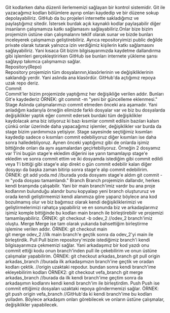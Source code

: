 Git kodlarken daha düzenli ilerlememizi sağlayan bir kontrol sistemidir. Git ile yazacağımız kodları bölümlere ayırıp onları kaydedip ve bir düzene sokup depolayabiliriz. GitHub da bu projeleri internette sakladığımız ve paylaştığımız sitedir. İstersek burdak açık kaynaklı kodlar paylaşabilir diğer insanların çalışmamıza katkı sağlamasını sağlayabiliriz.Onlar bize bizim projemizin üstüne olan çalışmalarını teklif olarak sunar ve bizde bunları inceleyerek çalışmamızı geliştirebiliriz. Ayrıca repositoryimizi public değilde private olarak tutarak yalnızca izin verdiğimiz kişilerin katkı sağlamasını sağlayabiliriz. Yani kısaca Git bizim bilgisayarımızda kaydetme dallandırma gibi işlemleri gerçekleştirirken GitHub ise bunları internete yükleme şansı sağlayıp takımca çalışmamızı sağlar.  
Repository(Repo)  
Repository projemizin tüm dosyalarının,klasörlerinin ve değişikliklerinin saklandığı yerdir. Yani aslında ana klasördür. GitHub'da açtığımız repoya uzak repo deriz.  
Commit  
Commit'ler bizim projemizde yaptığımız her değişikliğe verilen addır. Bunları Git'e kaydederiz
ÖRNEK: git commit -m "yeni bir güncelleme eklenmesi."
Stage
Aslında çalışmalarımızı commit etmeden önceki ara aşamadır. Yani anladığım kadarıyla örneğin elimizde farklı dosyalar var ve biz bu dosyalarda değişiklikler yaptık
eğer commit edersek burdaki tüm değişiklikler kaydolacak ama biz istiyoruz ki bazı kısımlar commit edilsin bazıları kalsın çünkü onlar üzerinde daha yapacağımız işlemler,
değişiklikler var burda da stage bizim yardımımıza yetişiyor. Stage sayesinde seçtiğimiz kısımları kaydedip sadece o kısımları commit edebiliyoruz diğer kısımları ise
daha sonra halledebliyoruz. Aynen önceki yaptığımız gibi de onlarda işimiz bittiğinde onları da aynı aşamalardan geçirtebiliyoruz. Örneğin 2 dosyamız var 1'ini bugün
stage'e ekledim diğerini ise yarın tamamlayıp stage'e ekledim ve sonra commit ettim ve iki dosyamda istediğim gibi commit edildi veya 1'i bittiği gibi stage'e alıp
direkt o gün commit edebilir kalan diğer dosyayı da başka zaman bitirip sonra stage'e alıp commit edebilirim.
ÖRNEK: git add yoda.md  //burada yoda dosyamı stage'e aldım
       git commit -m "yoda dosyası tamamlandı."
Branch
Branch projemizin dallarıdır, herkes kendi branşında çalışabilir. Yani bir main branch'imiz vardır bu ana proje kodlarının bulunduğu alandır bunu kopyalaıp yeni branch oluştururuz ve orada kendi geliştirmemizi kendi alanımıza göre yaparız böylece ana kod bozulmamış olur ve biz bağımsız olarak kendi değişikliklerimizi ve geliştirmelerimizi rahatça yapabiliriz ve en sonunda biz ve arkadaşlarımız işimiz komple bittiğinde bu kodları main branch ile birleştirebilir ve projemizi tamamlayabiliriz.
ÖRNEK: git checkout -b odev_2  //odev_2 branch'imiz oluştu.
Merge
Merge ise tam olarak yukarıda bahsettiğim birleştirme işlemine verilen addır.
ÖRNEK: git checkout main       
       git merge odev_2  //ilk main branch'e geçtik sonra da odev_2'yi main ile birleştirdik.
Pull
Pull bizim repository'mizde istediğimiz branch'i kendi bilgisayarımıza çekmemizi sağlar. Yani arkadaşımız bir kod yazdı onu commit ettiği kodu onun branch'inden pull ile çekebilirim ve onun üstüne çalışmalar yapabilirim.
ÖRNEK: git checkout arkadas_branch
       git pull origin arkadas_branch  //burada ilk arkadaşımızın branch'ine geçtik ve oradan kodları çektik.
                                       //origin uzaktaki repodur.
      bundan sonra kendi branch'ime ekleyebilirim kodları
ÖRNEK2: git checkout vefa_branch
        git merge arkadas_branch  //burada da ilk kendi branch'ime geçtim sonra da arkadaşımın kodlarını kendi kendi branch'im ile birleştirdim.
Push
Push ise commit ettiğimiz dosyaları uzaktaki repoya göndermemizi sağlar.
ÖRNEK: git push origin vefa_branch  //GitHub'da ki kendi branch'ime bu kodları yolladım. Böylece arkadaşım onları görebilecek ve onların üstüne çalışmalar, değişiklikler yapabilecek.
      

